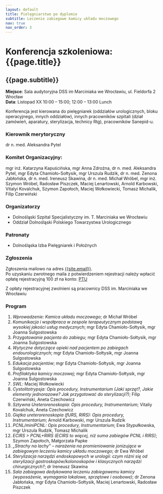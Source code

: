 ```yaml
---
layout: default
title: Pielęgniarstwo po dyplomie
subtitle: Leczenie zabiegowe kamicy układu moczowego
nav: true
nav_order: 3
---
```



Konferencja szkoleniowa: {{page.title}}
===

{{page.subtitle}}
---

**Miejsce**: Sala audytoryjna DSS im Marciniaka we Wrocławiu, ul. Fieldorfa 2 Wrocław<br/>
**Data**: Listopad XX 10:00 – 15:00; 12:00 – 13:00 Lunch

Konferencja jest kierowana do pielęgniarek (oddziałów urologicznych, bloku operacyjnego, innych oddziałów), innych pracowników szpitali (dział zamówień, aparatury, sterylizacja, technicy Rtg), pracowników Sanepid-u.


### Kierownik merytoryczny
dr n. med. Aleksandra Pytel

### Komitet Organizacyjny:
mgr inż. Katarzyna Kapuścińska, mgr Anna Zdrożna, dr n. med. Aleksandra Pytel, mgr Edyta Chamioło-Sołtysik, mgr Urszula Rudzik, dr n. med. Zenona Jabłońska, dr n. med. Ireneusz Skawina, dr n. med. Michał Wróbel, mgr inż. Szymon Wróbel, Radosław Piszczek, Maciej Lenartowski, Arnold Karbowski, Vitalyi Kovalchuk, Szymon Zapołoch, Maciej Wołkowiecki, Tomasz Michalik, Filip Czerwiński

### Organizatorzy
* Dolnośląski Szpital Specjalistyczny im. T. Marciniaka we Wrocławiu
* Oddział Dolnośląski Polskiego Towarzystwa Urologicznego

### Patronaty
* Dolnośląska Izba Pielęgniarek i Położnych

### Zgłoszenia
Zgłoszenia mailowo na adres <a href="mailto:{{site.email}}">{{site.email}}</a>.<br/>
Po uzyskaniu zwrotnego maila z potwierdzeniem rejestracji należy wpłacić opłatę rejestracyjną 100 zł na konto: <a href="/pages/kontakt.html">PTU</a>

Z opłaty rejestracyjnej zwolnieni są pracownicy DSS im. Marciniaka we Wrocławiu

### Program
1.	*Wprowadzenie: Kamica układu moczowego*; dr Michał Wróbel
2.	*Komunikacja i współpraca w zespole terapeutycznym podstawą wysokiej jakości usług medycznych*; mgr Edyta Chamioło-Sołtysik, mgr Joanna Sulgostowska
3.	*Przygotowanie pacjenta do zabiegu*; mgr Edyta Chamioło-Sołtysik, mgr Joanna Sulgostowska
4.	*Wytyczne dotyczące opieki nad pacjentem po zabiegach endourologicznych*; mgr Edyta Chamioło-Sołtysik, mgr Joanna Sulgostowska
5.	*Edukacja pacjentów*; mgr Edyta Chamioło-Sołtysik, mgr Joanna Sulgostowska
6.	*Profilaktyka kamicy moczowej*; mgr Edyta Chamioło-Sołtysik, mgr Joanna Sulgostowska
7.	*SWL*: Maciej Wołkowiecki
8.	*Cystolitotrypsja: Opis procedury, Instrumentarium (Jaki sprzęt?, Jakie elementy jednorazowe? Jak przygotować do sterylizacji?)*; Filip Czerwiński, Aneta Czechowicz
9.	*Sztywna Ureterorenoskopia: Opis procedury, Instrumentarium*; Vitaliy Kovalchuk, Aneta Czechowicz
10.	*Giętka ureterorenoskopia (fURS, RIRS): Opis procedury, Instrumentarium*; Arnold Karbowski, mgr Urszula Rudzik
11.	*PCNL/miniPCNL: Opis procedury, Instrumentarium*; Ewa Stypułkowska, mgr Urszula Rudzik, Tomasz Michalik
12.	*ECIRS > PCNL+RIRS (ECIRS to więcej, niż suma zabiegów PCNL i RIRS)*; Szymon Zapołoch, Małgorzata Papke
13.	*„Strachy na lachy” – narażenia na promieniowanie jonizujące w zabiegowym leczeniu kamicy układu moczowego*; dr Ewa Wróbel
14.	*Sterylizacja narzędzi endoskopowych w urologii: czym różni się od sterylizacji gastroskopów/kolonoskopów i  klasycznych narzędzi chirurgicznych?*; dr Ireneusz Skawina
15.	*Sala zabiegowa dedykowana leczeniu zabiegowemu kamicy (wyposażenie, wymagania lokalowe, sprzętowe i osobowe)*; dr Zenona Jabłońska, mgr Edyta Chamioło-Sołtysik, Maciej Lenartowski, Radosław Piszczek
